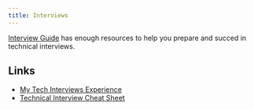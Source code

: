 ```yaml
---
title: Interviews
---
```


[Interview Guide](https://interviewguide.dev/) has enough resources to help you prepare and succed in technical interviews.

## Links

- [My Tech Interviews Experience](https://patrickbalestra.com/blog/2018/08/06/my-tech-interviews-experience.html)
- [Technical Interview Cheat Sheet](https://gist.github.com/TSiege/cbb0507082bb18ff7e4b#file-the-technical-interview-cheat-sheet-md)
